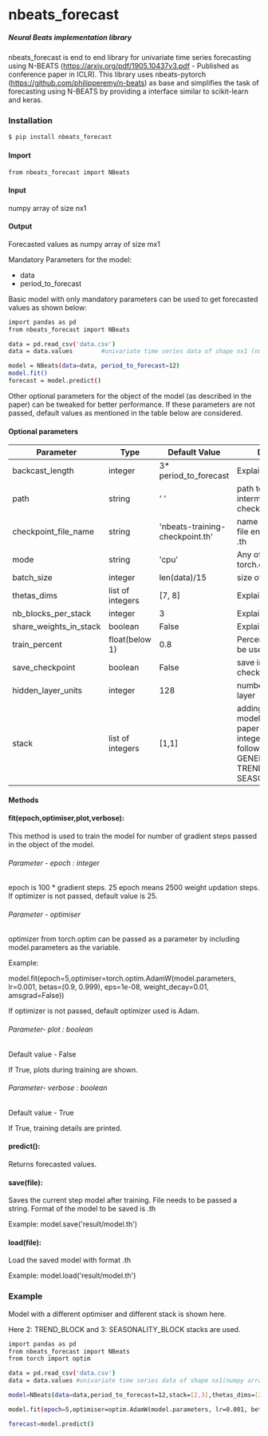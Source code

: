 # nbeats_forecast

##### Neural Beats implementation library

nbeats_forecast is end to end library for univariate time series forecasting using N-BEATS (https://arxiv.org/pdf/1905.10437v3.pdf - Published as conference paper in ICLR).
This library uses nbeats-pytorch (https://github.com/philipperemy/n-beats) as base and simplifies the task of forecasting using N-BEATS by providing a interface similar to scikit-learn and keras.

### Installation

```sh
$ pip install nbeats_forecast
```

#### Import
```sh
from nbeats_forecast import NBeats
```

#### Input
numpy array of size nx1 

#### Output
Forecasted values as numpy array of size mx1 

Mandatory Parameters for the model:
- data
- period_to_forecast

Basic model with only mandatory parameters can be used to get forecasted values as shown below:
```sh
import pandas as pd
from nbeats_forecast import NBeats

data = pd.read_csv('data.csv')   
data = data.values        #univariate time series data of shape nx1 (numpy array)

model = NBeats(data=data, period_to_forecast=12)
model.fit()
forecast = model.predict()
```

Other optional parameters for the object of the model  (as described in the paper) can be tweaked for better performance. If these parameters are not passed, default values as mentioned in the table below are considered.

#### Optional parameters
| Parameter | Type | Default Value| Description|
| ------ | ------ | --------------|------------|
| backcast_length | integer | 3* period_to_forecast |Explained in paper|
| path | string | '  ' |path to save intermediate training checkpoint |
| checkpoint_file_name | string | 'nbeats-training-checkpoint.th'| name for checkpoint file ending in format  .th |
|mode| string| 'cpu'| Any of the torch.device modes|
| batch_size | integer | len(data)/15 | size of batch|
|  thetas_dims | list of integers | [7, 8] | Explained in paper|
| nb_blocks_per_stack | integer | 3| Explained in paper|
|  share_weights_in_stack | boolean | False | Explained in paper|
| train_percent | float(below 1)  | 0.8 | Percentage of data to be used for training |
| save_checkpoint| boolean | False | save intermediate checkpoint files|
| hidden_layer_units | integer | 128 | number of hidden layer
| stack | list of integers | [1,1] | adding stacks in the model as per the paper passed in list as integer. Mapping is as follows -- 1: GENERIC_BLOCK,  2: TREND_BLOCK , 3: SEASONALITY_BLOCK|


#### Methods

#### fit(epoch,optimiser,plot,verbose):
This method is used to train the model for number of gradient steps passed in the object of the model.

###### Parameter - epoch : integer

epoch is 100 * gradient steps. 25 epoch means 2500 weight updation steps.
If optimizer is not passed, default value is 25.

###### Parameter - optimiser

optimizer from torch.optim can be passed as a parameter by including model.parameters as the variable.

Example: 

model.fit(epoch=5,optimiser=torch.optim.AdamW(model.parameters, lr=0.001, betas=(0.9, 0.999), eps=1e-08, weight_decay=0.01, amsgrad=False))

If optimizer is not passed, default optimizer used is Adam.

###### Parameter- plot : boolean
Default value - False

If True, plots during training are shown.

###### Parameter- verbose : boolean

Default value - True

If True, training details are printed.

#### predict():
Returns forecasted values.

#### save(file):
Saves the current step model after training. File needs to be passed a string. Format of the model to be saved is .th

Example: model.save('result/model.th')

#### load(file):
Load the saved model with format .th

Example: model.load('result/model.th')

### Example 
Model with a different optimiser and different stack is shown here.

Here  2: TREND_BLOCK and 3: SEASONALITY_BLOCK stacks are used.
```sh
import pandas as pd
from nbeats_forecast import NBeats
from torch import optim

data = pd.read_csv('data.csv')   
data = data.values #univariate time series data of shape nx1(numpy array)

model=NBeats(data=data,period_to_forecast=12,stack=[2,3],thetas_dims=[2,8])

model.fit(epoch=5,optimiser=optim.AdamW(model.parameters, lr=0.001, betas=(0.9, 0.999), eps=1e-08, weight_decay=0.01, amsgrad=False))

forecast=model.predict()
```

